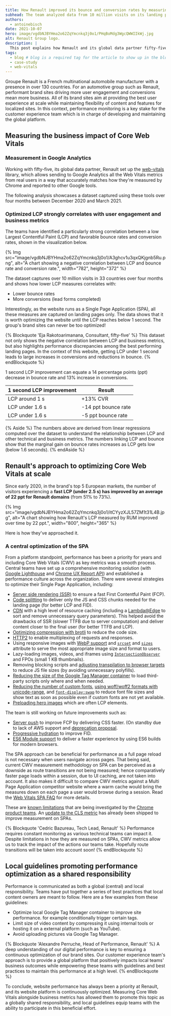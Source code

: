 ```yaml
---
title: How Renault improved its bounce and conversion rates by measuring and optimizing Largest Contentful Paint 
subhead: The team analyzed data from 10 million visits on its landing pages and found a strong correlation between Largest Contentful Paint and conversion rate.
authors:
  - antoinebisch
date: 2021-10-07
hero: image/vgdbNJBYHma2o62ZqYmcnkq3j0o1/PHqBoMdg3WgcQWWIIkWj.jpg
alt: Renault Group logo.
description: |
  This post explains how Renault and its global data partner fifty-five approached measuring and optimizing the Core Web Vitals. The team analyzed data from 10 million visits on its landing pages, found a strong correlation between Largest Contentful Paint and conversions, and doubled up on its optimization effort. We will look at these data points and understand how the teams have organized for optimizations.
tags:
  - blog # blog is a required tag for the article to show up in the blog.
  - case-study
  - web-vitals
---
```


Groupe Renault is a French multinational automobile manufacturer with a presence in over 130 countries. For an automotive group such as Renault, performant brand sites driving more user engagement and conversions mean more business. All of its brand sites aim at providing the best user experience at scale while maintaining flexibility of content and features for localized sites. In this context, performance monitoring is a key stake for the customer experience team which is in charge of developing and maintaining the global platform.

## Measuring the business impact of Core Web Vitals

### Measurement in Google Analytics
Working with fifty-five, its global data partner, Renault set up the [web-vitals](https://github.com/GoogleChrome/web-vitals) library, which allows sending to Google Analytics all the Web Vitals metrics from real users in a way that accurately matches how they're measured by Chrome and reported to other Google tools.

The following analysis showcases a dataset captured using these tools over four months between December 2020 and March 2021.

### Optimized LCP strongly correlates with user engagement and business metrics
The teams have identified a particularly strong correlation between a low Largest Contentful Paint (LCP) and favorable bounce rates and conversion rates, shown in the visualization below.

{% Img src="image/vgdbNJBYHma2o62ZqYmcnkq3j0o1/A3ghcv1u3qxQKjgnb5Ru.png", alt="A chart showing a negative correlation between LCP and bounce rate and conversion rate.", width="782", height="372" %}

The dataset captures over 10 million visits in 33 countries over four months and shows how lower LCP measures correlates with:

-  Lower bounce rates
-  More conversions (lead forms completed)

Interestingly, as the website runs as a Single Page Application (SPA), all these measures are captured on landing pages only. The data shows that it is worth optimizing the website until the LCP reaches below 1 second. The group's brand sites can never be too optimized!

{% Blockquote 'Eja Rakotoarimanana, Consultant, fifty-five' %}
This dataset not only shows the negative correlation between LCP and business metrics, but also highlights performance discrepancies among the best performing landing pages. In the context of this website, getting LCP under 1 second leads to large increases in conversions and reductions in bounce.
{% endBlockquote %}

1 second LCP improvement can equate a 14 percentage points (ppt) decrease in bounce rate and 13% increase in conversions.

<div class="w-table-wrapper">
  <table>
    <thead>
      <tr>
        <th>1 second LCP improvement</th>
        <th>Result</th>
      </tr>
    </thead>
    <tbody>
      <tr>
        <td>LCP around 1&nbsp;s</td>
        <td>+13% CVR</td>
      </tr>
      <tr>
        <td>LCP under 1.6&nbsp;s</td>
        <td>-14 ppt bounce rate</td>
      </tr>
      <tr>
        <td>LCP under 1.6&nbsp;s</td>
        <td>-5 ppt bounce rate</a></td>
      </tr>
    </tbody>
  </table>
</div>

{% Aside %}
The numbers above are derived from linear regressions computed over the dataset to understand the relationship between LCP and other technical and business metrics. The numbers linking LCP and bounce show that the marginal gain on bounce rates increases as LCP gets low (below 1.6 seconds).
{% endAside %}

## Renault's approach to optimizing Core Web Vitals at scale

Since early 2020, in the brand's top 5 European markets, the number of visitors experiencing a **fast LCP (under 2.5&nbsp;s) has improved by an average of 22 ppt for Renault domains** (from 51% to 73%).

{% Img src="image/vgdbNJBYHma2o62ZqYmcnkq3j0o1/itCYyzXJL57ZM1t31L4B.jpg", alt="A chart showing how Renault's LCP measured by RUM improved over time by 22 ppt.", width="800", height="365" %}

Here is how they've approached it.

### A central optimization of the SPA
From a platform standpoint, performance has been a priority for years and including Core Web Vitals (CWV) as key metrics was a smooth process. Central teams have set up a comprehensive monitoring solution (with [Google Lighthouse](https://developers.google.com/web/tools/lighthouse) and [Chrome UX Report API](https://developers.google.com/web/tools/chrome-user-experience-report/api/reference)) and established a performance culture across the organization. There were several strategies to optimize their Single Page Application, including:

+   [Server side rendering (SSR)](https://developers.google.com/web/updates/2019/02/rendering-on-the-web) to ensure a fast First Contentful Paint (FCP). 
+   [Code splitting](/codelab-code-splitting/) to deliver only the JS and CSS chunks needed for the landing page (for better LCP and FID).
+   [CDN](/content-delivery-networks/) with a high level of resource caching (including a [Lambda@Edge](https://aws.amazon.com/lambda/edge/) to sort and remove unnecessary query parameters). This helped avoid the drawbacks of SSR (slower TTFB due to server computation) and deliver content closer to the final user (for better TTFB and LCP).
+   [Optimizing compression with brotli](/codelab-text-compression-brotli/) to reduce the code size.
+   [HTTP2](https://developers.google.com/web/fundamentals/performance/http2/) to enable multiplexing of requests and responses.
+   Using responsive images with [WebP support](/serve-images-webp/) and [`srcset`](/use-srcset-to-automatically-choose-the-right-image/#help-the-browser-choose-the-right-image-size) and [`sizes`](/use-srcset-to-automatically-choose-the-right-image/#what-about-the-display-size-of-the-image) attribute to serve the most appropriate image size and format to users.
+   Lazy-loading images, videos, and iframes using [`IntersectionObserver`](/lazy-loading-images/#images-inline-intersection-observer) and FPOs (small 1&nbsp;KB thumbnails).
+   Removing blocking scripts and [adjusting transpilation to browser targets](/serve-modern-code-to-modern-browsers/#use-@babelpreset-env) to reduce JS file sizes (by avoiding unnecessary polyfills).
+   [Reducing the size of the Google Tag Manager container](https://support.google.com/tagmanager/answer/2772488?hl=en) to load third-party scripts only where and when needed.
+   [Reducing the number of custom fonts](/font-best-practices/#use-fewer-web-fonts), [using woff/woff2 formats with unicode-range](/font-best-practices/#best-practices-2), and  [`font-display:swap`](https://web.dev/font-display/#how-to-avoid-showing-invisible-text) to reduce font file sizes and show text as soon as possible even if custom fonts are not yet available.
+   [Preloading hero images](/preload-responsive-images/) which are often LCP elements.

The team is still working on future improvements such as:

+   [Server push](https://en.wikipedia.org/wiki/HTTP/2_Server_Push) to improve FCP by delivering CSS faster. (On standby due to lack of AWS support and [deprecation proposal](https://groups.google.com/a/chromium.org/g/blink-dev/c/K3rYLvmQUBY/m/vOWBKZGoAQAJ?pli=1).
+   [Progressive hydration](https://developers.google.com/web/updates/2019/02/rendering-on-the-web#rehydration) to improve FID.
+   [ES6 Module support](/codelab-serve-modern-code/#use-lessscript-type%22module%22greater) to deliver a faster experience by using ES6 builds for modern browsers.

The SPA approach can be beneficial for performance as a full page reload is not necessary when users navigate across pages. That being said, current CWV measurement methodology on SPA can be perceived as a downside as route transitions are not being measured; hence comparatively faster page loads within a session, due to UI caching, are not taken into account. It also makes it difficult to compare CWV metrics against a Multi Page Application competitor website where a warm cache would bring the measures down on each page a user would browse during a session. Read the [Web Vitals SPA FAQ](/vitals-spa-faq/) for more details.

These are [known limitations](/vitals-spa-faq/) that are being investigated by the [Chrome product teams](https://github.com/GoogleChrome/web-vitals/issues/119#issuecomment-767298992). An [update to the CLS metric](/better-layout-shift-metric/) has already been shipped to improve measurement on SPAs.

{% Blockquote 'Cedric Bazureau, Tech Lead, Renault' %}
Performance requires constant monitoring as various technical teams can impact it. Despite limitations in how they are measured on SPAs, CWV metrics allow us to track the impact of the actions our teams take. Hopefully route transitions will be taken into account soon!
{% endBlockquote %}

## Local guidelines promoting performance optimization as a shared responsibility
Performance is communicated as both a global (central) and local responsibility. Teams have put together a series of best practices that local content owners are meant to follow. Here are a few examples from these guidelines:

-  Optimize local Google Tag Manager container to improve site performance. for example conditionally trigger certain tags.
-  Limit size of video content by compressing it using internal tools or hosting it on a external platform (such as YouTube).
-  Avoid uploading pictures via Google Tag Manager.

{% Blockquote 'Alexandre Perruche, Head of Performance, Renault' %}
A deep understanding of our digital performance is key to ensuring a continuous optimization of our brand sites. Our customer experience team's approach is to provide a global platform that positively impacts local teams' business outcomes while empowering these teams with guidelines and best practices to maintain this performance at a high level.
{% endBlockquote %}

To conclude, website performance has always been a priority at Renault, and its website platform is continuously optimized. Measuring Core Web Vitals alongside business metrics has allowed them to promote this topic as a globally shared responsibility, and local guidelines equip teams with the ability to participate in this beneficial effort.